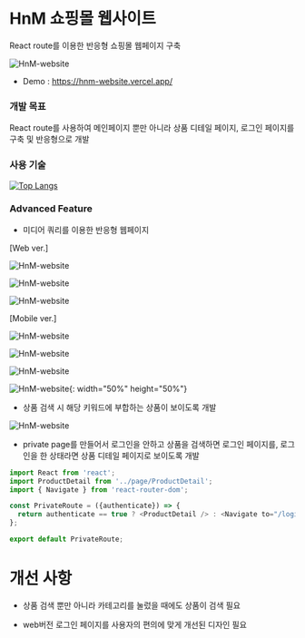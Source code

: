 # HnM 쇼핑몰 웹사이트

React route를 이용한 반응형 쇼핑몰 웹페이지 구축

![HnM-website](https://user-images.githubusercontent.com/110072947/221722617-c8eabcbf-a247-447f-95dc-8c2ef3f89617.png)

+ Demo : https://hnm-website.vercel.app/


### 개발 목표

React route를 사용하여 메인페이지 뿐만 아니라 상품 디테일 페이지, 로그인 페이지를 구축 및 반응형으로 개발


### 사용 기술

[![Top Langs](https://github-readme-stats.vercel.app/api/top-langs/?username=eunbaming)](https://github.com/eunbaming/github-readme-stats)


### Advanced Feature

+ 미디어 쿼리를 이용한 반응형 웹페이지

[Web ver.]

![HnM-website](https://user-images.githubusercontent.com/110072947/221722617-c8eabcbf-a247-447f-95dc-8c2ef3f89617.png)

![HnM-website](https://user-images.githubusercontent.com/110072947/221725602-2fdf70b5-2552-425d-a060-942fbfab3996.png)

![HnM-website](https://user-images.githubusercontent.com/110072947/221725683-d0554cc9-d819-4acc-901f-dd1747d0e2ab.png)

[Mobile ver.]

![HnM-website](https://user-images.githubusercontent.com/110072947/221725942-628b600e-088e-4762-aef6-82dd97fe199c.png)

![HnM-website](https://user-images.githubusercontent.com/110072947/221725991-41133847-6dde-4c7c-9fa8-aeb6db47a2f5.png)

![HnM-website](https://user-images.githubusercontent.com/110072947/221726081-18ccffed-405e-401c-b257-c509e9978dd6.png)

![HnM-website](https://user-images.githubusercontent.com/110072947/221726160-625bce93-d360-485f-b27f-05126cb3bddf.png){: width="50%" height="50%"}

+ 상품 검색 시 해당 키워드에 부합하는 상품이 보이도록 개발

![HnM-website](https://user-images.githubusercontent.com/110072947/221727174-695dc4fe-6a48-42f0-ba67-62b4cd738950.png)

+ private page를 만들어서 로그인을 안하고 상품을 검색하면 로그인 페이지를, 로그인을 한 상태라면 상품 디테일 페이지로 보이도록 개발

```javascript
import React from 'react';
import ProductDetail from '../page/ProductDetail';
import { Navigate } from 'react-router-dom';

const PrivateRoute = ({authenticate}) => {
  return authenticate == true ? <ProductDetail /> : <Navigate to="/login" />
};

export default PrivateRoute;
```


# 개선 사항

+ 상품 검색 뿐만 아니라 카테고리를 눌렀을 때에도 상품이 검색 필요

+ web버전 로그인 페이지를 사용자의 편의에 맞게 개선된 디자인 필요



